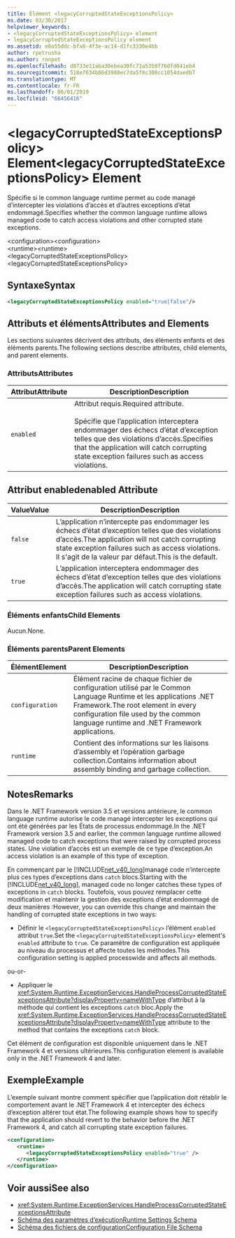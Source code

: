 ```yaml
---
title: Élément <legacyCorruptedStateExceptionsPolicy>
ms.date: 03/30/2017
helpviewer_keywords:
- <legacyCorruptedStateExceptionsPolicy> element
- legacyCorruptedStateExceptionsPolicy element
ms.assetid: e0a55ddc-bfa8-4f3e-ac14-d1fc3330e4bb
author: rpetrusha
ms.author: ronpet
ms.openlocfilehash: d8733e11aba30ebea30fc71a5350f76dfd041eb4
ms.sourcegitcommit: 518e7634b86d3980ec7da5f8c308cc1054daedb7
ms.translationtype: MT
ms.contentlocale: fr-FR
ms.lasthandoff: 06/01/2019
ms.locfileid: "66456416"
---
```

# <a name="legacycorruptedstateexceptionspolicy-element"></a><span data-ttu-id="3fde2-102">\<legacyCorruptedStateExceptionsPolicy> Element</span><span class="sxs-lookup"><span data-stu-id="3fde2-102">\<legacyCorruptedStateExceptionsPolicy> Element</span></span>
<span data-ttu-id="3fde2-103">Spécifie si le common language runtime permet au code managé d’intercepter les violations d’accès et d’autres exceptions d’état endommagé.</span><span class="sxs-lookup"><span data-stu-id="3fde2-103">Specifies whether the common language runtime allows managed code to catch access violations and other corrupted state exceptions.</span></span>  
  
 <span data-ttu-id="3fde2-104">\<configuration></span><span class="sxs-lookup"><span data-stu-id="3fde2-104">\<configuration></span></span>  
<span data-ttu-id="3fde2-105">\<runtime></span><span class="sxs-lookup"><span data-stu-id="3fde2-105">\<runtime></span></span>  
<span data-ttu-id="3fde2-106">\<legacyCorruptedStateExceptionsPolicy></span><span class="sxs-lookup"><span data-stu-id="3fde2-106">\<legacyCorruptedStateExceptionsPolicy></span></span>  
  
## <a name="syntax"></a><span data-ttu-id="3fde2-107">Syntaxe</span><span class="sxs-lookup"><span data-stu-id="3fde2-107">Syntax</span></span>  
  
```xml  
<legacyCorruptedStateExceptionsPolicy enabled="true|false"/>  
```  
  
## <a name="attributes-and-elements"></a><span data-ttu-id="3fde2-108">Attributs et éléments</span><span class="sxs-lookup"><span data-stu-id="3fde2-108">Attributes and Elements</span></span>  
 <span data-ttu-id="3fde2-109">Les sections suivantes décrivent des attributs, des éléments enfants et des éléments parents.</span><span class="sxs-lookup"><span data-stu-id="3fde2-109">The following sections describe attributes, child elements, and parent elements.</span></span>  
  
### <a name="attributes"></a><span data-ttu-id="3fde2-110">Attributs</span><span class="sxs-lookup"><span data-stu-id="3fde2-110">Attributes</span></span>  
  
|<span data-ttu-id="3fde2-111">Attribut</span><span class="sxs-lookup"><span data-stu-id="3fde2-111">Attribute</span></span>|<span data-ttu-id="3fde2-112">Description</span><span class="sxs-lookup"><span data-stu-id="3fde2-112">Description</span></span>|  
|---------------|-----------------|  
|`enabled`|<span data-ttu-id="3fde2-113">Attribut requis.</span><span class="sxs-lookup"><span data-stu-id="3fde2-113">Required attribute.</span></span><br /><br /> <span data-ttu-id="3fde2-114">Spécifie que l’application interceptera endommager des échecs d’état d’exception telles que des violations d’accès.</span><span class="sxs-lookup"><span data-stu-id="3fde2-114">Specifies that the application will catch corrupting state exception failures such as access violations.</span></span>|  
  
## <a name="enabled-attribute"></a><span data-ttu-id="3fde2-115">Attribut enabled</span><span class="sxs-lookup"><span data-stu-id="3fde2-115">enabled Attribute</span></span>  
  
|<span data-ttu-id="3fde2-116">Value</span><span class="sxs-lookup"><span data-stu-id="3fde2-116">Value</span></span>|<span data-ttu-id="3fde2-117">Description</span><span class="sxs-lookup"><span data-stu-id="3fde2-117">Description</span></span>|  
|-----------|-----------------|  
|`false`|<span data-ttu-id="3fde2-118">L’application n’intercepte pas endommager les échecs d’état d’exception telles que des violations d’accès.</span><span class="sxs-lookup"><span data-stu-id="3fde2-118">The application will not catch corrupting state exception failures such as access violations.</span></span> <span data-ttu-id="3fde2-119">Il s'agit de la valeur par défaut.</span><span class="sxs-lookup"><span data-stu-id="3fde2-119">This is the default.</span></span>|  
|`true`|<span data-ttu-id="3fde2-120">L’application interceptera endommager des échecs d’état d’exception telles que des violations d’accès.</span><span class="sxs-lookup"><span data-stu-id="3fde2-120">The application will catch corrupting state exception failures such as access violations.</span></span>|  
  
### <a name="child-elements"></a><span data-ttu-id="3fde2-121">Éléments enfants</span><span class="sxs-lookup"><span data-stu-id="3fde2-121">Child Elements</span></span>  
 <span data-ttu-id="3fde2-122">Aucun.</span><span class="sxs-lookup"><span data-stu-id="3fde2-122">None.</span></span>  
  
### <a name="parent-elements"></a><span data-ttu-id="3fde2-123">Éléments parents</span><span class="sxs-lookup"><span data-stu-id="3fde2-123">Parent Elements</span></span>  
  
|<span data-ttu-id="3fde2-124">Élément</span><span class="sxs-lookup"><span data-stu-id="3fde2-124">Element</span></span>|<span data-ttu-id="3fde2-125">Description</span><span class="sxs-lookup"><span data-stu-id="3fde2-125">Description</span></span>|  
|-------------|-----------------|  
|`configuration`|<span data-ttu-id="3fde2-126">Élément racine de chaque fichier de configuration utilisé par le Common Language Runtime et les applications .NET Framework.</span><span class="sxs-lookup"><span data-stu-id="3fde2-126">The root element in every configuration file used by the common language runtime and .NET Framework applications.</span></span>|  
|`runtime`|<span data-ttu-id="3fde2-127">Contient des informations sur les liaisons d’assembly et l’opération garbage collection.</span><span class="sxs-lookup"><span data-stu-id="3fde2-127">Contains information about assembly binding and garbage collection.</span></span>|  
  
## <a name="remarks"></a><span data-ttu-id="3fde2-128">Notes</span><span class="sxs-lookup"><span data-stu-id="3fde2-128">Remarks</span></span>  
 <span data-ttu-id="3fde2-129">Dans le .NET Framework version 3.5 et versions antérieure, le common language runtime autorise le code managé intercepter les exceptions qui ont été générées par les États de processus endommagé.</span><span class="sxs-lookup"><span data-stu-id="3fde2-129">In the .NET Framework version 3.5 and earlier, the common language runtime allowed managed code to catch exceptions that were raised by corrupted process states.</span></span> <span data-ttu-id="3fde2-130">Une violation d’accès est un exemple de ce type d’exception.</span><span class="sxs-lookup"><span data-stu-id="3fde2-130">An access violation is an example of this type of exception.</span></span>  
  
 <span data-ttu-id="3fde2-131">En commençant par le [!INCLUDE[net_v40_long](../../../../../includes/net-v40-long-md.md)]managé code n’intercepte plus ces types d’exceptions dans `catch` blocs.</span><span class="sxs-lookup"><span data-stu-id="3fde2-131">Starting with the [!INCLUDE[net_v40_long](../../../../../includes/net-v40-long-md.md)], managed code no longer catches these types of exceptions in `catch` blocks.</span></span> <span data-ttu-id="3fde2-132">Toutefois, vous pouvez remplacer cette modification et maintenir la gestion des exceptions d’état endommagé de deux manières :</span><span class="sxs-lookup"><span data-stu-id="3fde2-132">However, you can override this change and maintain the handling of corrupted state exceptions in two ways:</span></span>  
  
- <span data-ttu-id="3fde2-133">Définir le `<legacyCorruptedStateExceptionsPolicy>` l’élément `enabled` attribut `true`.</span><span class="sxs-lookup"><span data-stu-id="3fde2-133">Set the `<legacyCorruptedStateExceptionsPolicy>` element's `enabled` attribute to `true`.</span></span> <span data-ttu-id="3fde2-134">Ce paramètre de configuration est appliquée au niveau du processus et affecte toutes les méthodes.</span><span class="sxs-lookup"><span data-stu-id="3fde2-134">This configuration setting is applied processwide and affects all methods.</span></span>  
  
 <span data-ttu-id="3fde2-135">ou</span><span class="sxs-lookup"><span data-stu-id="3fde2-135">-or-</span></span>  
  
- <span data-ttu-id="3fde2-136">Appliquer le <xref:System.Runtime.ExceptionServices.HandleProcessCorruptedStateExceptionsAttribute?displayProperty=nameWithType> d’attribut à la méthode qui contient les exceptions `catch` bloc.</span><span class="sxs-lookup"><span data-stu-id="3fde2-136">Apply the <xref:System.Runtime.ExceptionServices.HandleProcessCorruptedStateExceptionsAttribute?displayProperty=nameWithType> attribute to the method that contains the exceptions `catch` block.</span></span>  
  
 <span data-ttu-id="3fde2-137">Cet élément de configuration est disponible uniquement dans le .NET Framework 4 et versions ultérieures.</span><span class="sxs-lookup"><span data-stu-id="3fde2-137">This configuration element is available only in the .NET Framework 4 and later.</span></span>  
  
## <a name="example"></a><span data-ttu-id="3fde2-138">Exemple</span><span class="sxs-lookup"><span data-stu-id="3fde2-138">Example</span></span>  
 <span data-ttu-id="3fde2-139">L’exemple suivant montre comment spécifier que l’application doit rétablir le comportement avant le .NET Framework 4 et intercepter des échecs d’exception altérer tout état.</span><span class="sxs-lookup"><span data-stu-id="3fde2-139">The following example shows how to specify that the application should revert to the behavior before the .NET Framework 4, and catch all corrupting state exception failures.</span></span>  
  
```xml  
<configuration>  
   <runtime>  
      <legacyCorruptedStateExceptionsPolicy enabled="true" />  
   </runtime>  
</configuration>  
```  
  
## <a name="see-also"></a><span data-ttu-id="3fde2-140">Voir aussi</span><span class="sxs-lookup"><span data-stu-id="3fde2-140">See also</span></span>

- <xref:System.Runtime.ExceptionServices.HandleProcessCorruptedStateExceptionsAttribute>
- [<span data-ttu-id="3fde2-141">Schéma des paramètres d’exécution</span><span class="sxs-lookup"><span data-stu-id="3fde2-141">Runtime Settings Schema</span></span>](../../../../../docs/framework/configure-apps/file-schema/runtime/index.md)
- [<span data-ttu-id="3fde2-142">Schéma des fichiers de configuration</span><span class="sxs-lookup"><span data-stu-id="3fde2-142">Configuration File Schema</span></span>](../../../../../docs/framework/configure-apps/file-schema/index.md)
